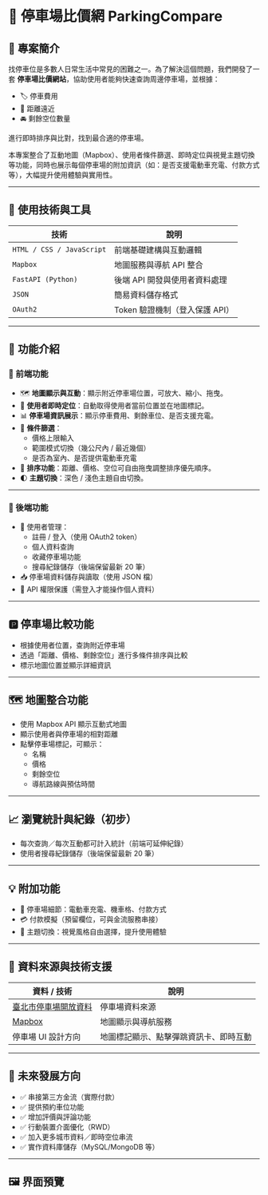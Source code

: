 # 🚗 停車場比價網 ParkingCompare

## 📌 專案簡介

找停車位是多數人日常生活中常見的困難之一。為了解決這個問題，我們開發了一套 **停車場比價網站**，協助使用者能夠快速查詢周邊停車場，並根據：

- 🏷 停車費用
- 📍 距離遠近
- 🚘 剩餘空位數量

進行即時排序與比對，找到最合適的停車場。

本專案整合了互動地圖（Mapbox）、使用者條件篩選、即時定位與視覺主題切換等功能，同時也展示每個停車場的附加資訊（如：是否支援電動車充電、付款方式等），大幅提升使用體驗與實用性。

---

## 🧰 使用技術與工具

| 技術 | 說明 |
|------|------|
| `HTML / CSS / JavaScript` | 前端基礎建構與互動邏輯 |
| `Mapbox` | 地圖服務與導航 API 整合 |
| `FastAPI (Python)` | 後端 API 開發與使用者資料處理 |
| `JSON` | 簡易資料儲存格式 |
| `OAuth2` | Token 驗證機制（登入保護 API） |

---

## 🚀 功能介紹

### 🔷 前端功能

- 🗺 **地圖顯示與互動**：顯示附近停車場位置，可放大、縮小、拖曳。
- 📍 **使用者即時定位**：自動取得使用者當前位置並在地圖標記。
- 📊 **停車場資訊展示**：顯示停車費用、剩餘車位、是否支援充電。
- 🔎 **條件篩選**：
  - 價格上限輸入
  - 範圍模式切換（幾公尺內 / 最近幾個）
  - 是否為室內、是否提供電動車充電
- 🔀 **排序功能**：距離、價格、空位可自由拖曳調整排序優先順序。
- 🌓 **主題切換**：深色 / 淺色主題自由切換。

---

### 🔷 後端功能

- 👤 使用者管理：
  - 註冊 / 登入（使用 OAuth2 token）
  - 個人資料查詢
  - 收藏停車場功能
  - 搜尋紀錄儲存（後端保留最新 20 筆）
- 📥 停車場資料儲存與讀取（使用 JSON 檔）
- 🔐 API 權限保護（需登入才能操作個人資料）

---

## 🅿️ 停車場比較功能

- 根據使用者位置，查詢附近停車場
- 透過「距離、價格、剩餘空位」進行多條件排序與比較
- 標示地圖位置並顯示詳細資訊

---

## 🗺️ 地圖整合功能

- 使用 Mapbox API 顯示互動式地圖
- 顯示使用者與停車場的相對距離
- 點擊停車場標記，可顯示：
  - 名稱
  - 價格
  - 剩餘空位
  - 導航路線與預估時間

---

## 📈 瀏覽統計與紀錄（初步）

- 每次查詢／每次互動都可計入統計（前端可延伸紀錄）
- 使用者搜尋紀錄儲存（後端保留最新 20 筆）

---

## 💡 附加功能

- 🧾 停車場細節：電動車充電、機車格、付款方式
- 💳 付款模擬（預留欄位，可與金流服務串接）
- 🌙 主題切換：視覺風格自由選擇，提升使用體驗

---

## 🧭 資料來源與技術支援

| 資料 / 技術 | 說明 |
|-------------|------|
| [臺北市停車場開放資料](https://data.gov.tw/dataset/128435) | 停車場資料來源 |
| [Mapbox](https://www.mapbox.com/) | 地圖顯示與導航服務 |
| 停車場 UI 設計方向 | 地圖標記顯示、點擊彈跳資訊卡、即時互動 |

---

## 🔮 未來發展方向

- ✅ 串接第三方金流（實際付款）
- ✅ 提供預約車位功能
- ✅ 增加評價與評論功能
- ✅ 行動裝置介面優化（RWD）
- ✅ 加入更多城市資料／即時空位串流
- ✅ 實作資料庫儲存（MySQL/MongoDB 等）

---

## 🖼️ 界面預覽


